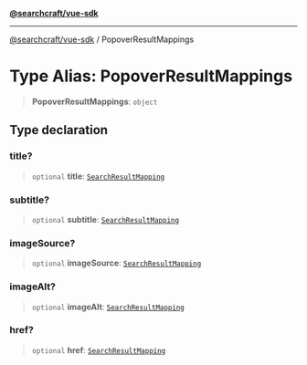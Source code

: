 [**@searchcraft/vue-sdk**](/reference/sdk/js-vue/README.md)

***

[@searchcraft/vue-sdk](/reference/sdk/js-vue/globals.md) / PopoverResultMappings

# Type Alias: PopoverResultMappings

> **PopoverResultMappings**: `object`

## Type declaration

### title?

> `optional` **title**: [`SearchResultMapping`](/reference/sdk/js-vue/type-aliases/SearchResultMapping.md)

### subtitle?

> `optional` **subtitle**: [`SearchResultMapping`](/reference/sdk/js-vue/type-aliases/SearchResultMapping.md)

### imageSource?

> `optional` **imageSource**: [`SearchResultMapping`](/reference/sdk/js-vue/type-aliases/SearchResultMapping.md)

### imageAlt?

> `optional` **imageAlt**: [`SearchResultMapping`](/reference/sdk/js-vue/type-aliases/SearchResultMapping.md)

### href?

> `optional` **href**: [`SearchResultMapping`](/reference/sdk/js-vue/type-aliases/SearchResultMapping.md)
